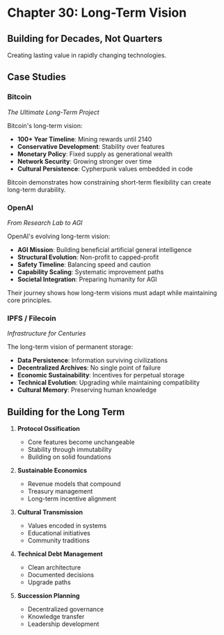 # Chapter 30: Long-Term Vision

## Building for Decades, Not Quarters

Creating lasting value in rapidly changing technologies.

## Case Studies

### Bitcoin
*The Ultimate Long-Term Project*

Bitcoin's long-term vision:

- **100+ Year Timeline**: Mining rewards until 2140
- **Conservative Development**: Stability over features
- **Monetary Policy**: Fixed supply as generational wealth
- **Network Security**: Growing stronger over time
- **Cultural Persistence**: Cypherpunk values embedded in code

Bitcoin demonstrates how constraining short-term flexibility can create long-term durability.

### OpenAI
*From Research Lab to AGI*

OpenAI's evolving long-term vision:

- **AGI Mission**: Building beneficial artificial general intelligence
- **Structural Evolution**: Non-profit to capped-profit
- **Safety Timeline**: Balancing speed and caution
- **Capability Scaling**: Systematic improvement paths
- **Societal Integration**: Preparing humanity for AGI

Their journey shows how long-term visions must adapt while maintaining core principles.

### IPFS / Filecoin
*Infrastructure for Centuries*

The long-term vision of permanent storage:

- **Data Persistence**: Information surviving civilizations
- **Decentralized Archives**: No single point of failure
- **Economic Sustainability**: Incentives for perpetual storage
- **Technical Evolution**: Upgrading while maintaining compatibility
- **Cultural Memory**: Preserving human knowledge

## Building for the Long Term

1. **Protocol Ossification**
   - Core features become unchangeable
   - Stability through immutability
   - Building on solid foundations

2. **Sustainable Economics**
   - Revenue models that compound
   - Treasury management
   - Long-term incentive alignment

3. **Cultural Transmission**
   - Values encoded in systems
   - Educational initiatives
   - Community traditions

4. **Technical Debt Management**
   - Clean architecture
   - Documented decisions
   - Upgrade paths

5. **Succession Planning**
   - Decentralized governance
   - Knowledge transfer
   - Leadership development